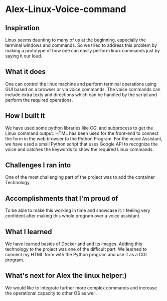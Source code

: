 # Alex-Linux-Voice-command
## Inspiration
Linux seems daunting to many of us at the beginning, especially the terminal windows and commands. So we tried to address this problem by making a prototype of how one can easily perform linux commands just by saying it our loud. 

## What it does
One can control the linux machine and perform terminal operations using GUI based on a browser or via voice commands. The voice commands can include extra texts and directions which can be handled by the script and perform the required operations.

## How I built it
We have used some python libraries like CGI and subprocess to get the Linux command output. HTML has been used for the front-end to connect the form in the web browser to the Python Program. For the voice Assistant, we have used a small Python script that uses Google API to recognize the voice and catches the keywords to show the required Linux commands.

## Challenges I ran into
One of the most challenging part of the project was to add the container Technology.

## Accomplishments that I'm proud of
To be able to make this working in time and showcase it. I feeling very confident after making this whole program over a voice assistant.

## What I learned
We have learned basics of Docker and and its images. Adding this technology to the project was one of the difficult part. We learned to connect my HTML form with the Python program and use it as a CGI program. 

## What's next for Alex the linux helper:)
We would like to integrate further more complex commands and increase the operational capacity to other OS as well.
